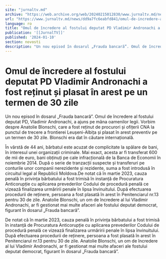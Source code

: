 ```yaml
---
site: "jurnaltv.md"
archive: "https://web.archive.org/web/20240215012830/www.jurnaltv.md/news/dd9a7fc6eabfd841/omul-de-incredere-al-fostului-deputat-pd-vladimir-andronachi-a-fost-retinut-si-plasat-in-arest-pe-un-termen-de-30-zile.html?utm_source=RSS&utm_medium=RSS&utm_campaign=RSS"
url: "https://www.jurnaltv.md/news/dd9a7fc6eabfd841/omul-de-incredere-al-fostului-deputat-pd-vladimir-andronachi-a-fost-retinut-si-plasat-in-arest-pe-un-termen-de-30-zile.html"
language: ro
title: "Omul de încredere al fostului deputat PD Vladimir Andronachi a fost reținut și plasat în arest pe un termen de 30 zile"
publication: '[[JurnalTV]]'
published: '2024-01-10'
section: novosti
description: "Un nou episod în dosarul „Frauda bancară”. Omul de încredere al fostului deputat PD, Vladimir Andronachi, a ajuns pe mâna oamenilor legii. Vorbim despre Anatolie Blonschi, care a fost reținut de procurori și ofițerii CNA la punctul de trecere a frontierei Leușeni-Albița și plasat în arest preventiv pe un termen de 30 zile. Blonschi era dat în căutare internațională."
---
```


# Omul de încredere al fostului deputat PD Vladimir Andronachi a fost reținut și plasat în arest pe un termen de 30 zile

Un nou episod în dosarul „Frauda bancară”. Omul de încredere al fostului deputat PD, Vladimir Andronachi, a ajuns pe mâna oamenilor legii. Vorbim despre Anatolie Blonschi, care a fost reținut de procurori și ofițerii CNA la punctul de trecere a frontierei Leușeni-Albița și plasat în arest preventiv pe un termen de 30 zile. Blonschi era dat în căutare internațională.

În vârstă de 44 ani, bărbatul este acuzat de complicitate la spălare de bani, în interesul unei organizații criminale. Mai exact, acesta ar fi transferat 600 de mii de euro, bani obținuți pe cale infracțională de la Banca de Economii în noiembrie 2014. După o serie de tranzacții suspecte și transferuri pe conturile unor companii nerezidente și rezidente, suma a fost introdusă în circuitul legal al Republicii Moldova.De notat că în martie 2023, cauza penală în privința bărbatului a fost trimisă în instanță de Procuratura Anticorupție cu aplicarea prevederilor Codului de procedură penală ce vizează finalizarea urmăririi penale în lipsa învinuitului. După efectuarea procedurii de reținere, persoana a fost plasată în arest în Penitenciarul nr.13 pentru 30 de zile. Anatolie Blonschi, un om de încredere al lui Vladimir Andronachi, ar fi gestionat mai multe afaceri ale fostului deputat democrat, figurant în dosarul „Frauda bancară”.

De notat că în martie 2023, cauza penală în privința bărbatului a fost trimisă în instanță de Procuratura Anticorupție cu aplicarea prevederilor Codului de procedură penală ce vizează finalizarea urmăririi penale în lipsa învinuitului. După efectuarea procedurii de reținere, persoana a fost plasată în arest în Penitenciarul nr.13 pentru 30 de zile. Anatolie Blonschi, un om de încredere al lui Vladimir Andronachi, ar fi gestionat mai multe afaceri ale fostului deputat democrat, figurant în dosarul „Frauda bancară”.